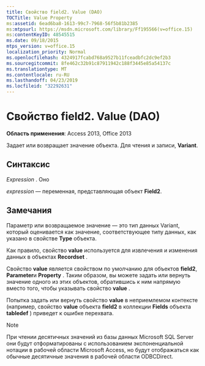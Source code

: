 ```yaml
---
title: Свойство field2. Value (DAO)
TOCTitle: Value Property
ms:assetid: 6ead6ba8-1613-99c7-7968-56f5b81b2385
ms:mtpsurl: https://msdn.microsoft.com/library/Ff195566(v=office.15)
ms:contentKeyID: 48545515
ms.date: 09/18/2015
mtps_version: v=office.15
localization_priority: Normal
ms.openlocfilehash: 4324917fcabd768a9527b11fceadbfc2dc9ef2b3
ms.sourcegitcommit: 8fe462c32b91c87911942c188f3445e85a54137c
ms.translationtype: MT
ms.contentlocale: ru-RU
ms.lasthandoff: 04/23/2019
ms.locfileid: "32292631"
---
```

# <a name="field2value-property-dao"></a>Свойство field2. Value (DAO)


**Область применения**: Access 2013, Office 2013

Задает или возвращает значение объекта. Для чтения и записи, **Variant**.

## <a name="syntax"></a>Синтаксис

*Expression* . Оно

*expression* — переменная, представляющая объект **Field2**.

## <a name="remarks"></a>Замечания

Параметр или возвращаемое значение — это тип данных Variant, который оценивается как значение, соответствующее типу данных, как указано в свойстве **Type** объекта.

Как правило, свойство **value** используется для извлечения и изменения данных в объектах **Recordset** .

Свойство **value** является свойством по умолчанию для объектов **field2**, **Parameter**и **Property** . Таким образом, вы можете задать или вернуть значение одного из этих объектов, обратившись к ним напрямую вместо того, чтобы указывать свойство **value** .

Попытка задать или вернуть свойство **value** в неприемлемом контексте (например, свойство **value** объекта **field2** в коллекции **Fields** объекта **tabledef** ) приведет к ошибке перехвата.


> [!NOTE]
> При чтении десятичных значений из базы данных Microsoft SQL Server они будут отформатированы с использованием экспоненциальной нотации в рабочей области Microsoft Access, но будут отображаться как обычные десятичные значения в рабочей области ODBCDirect.


